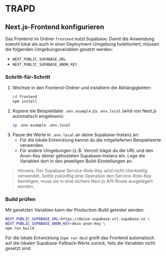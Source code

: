 # TRAPD

## Next.js-Frontend konfigurieren

Das Frontend im Ordner `frontend` nutzt Supabase. Damit die Anwendung sowohl lokal als auch in einer Deployment-Umgebung funktioniert, müssen die folgenden Umgebungsvariablen gesetzt werden:

- `NEXT_PUBLIC_SUPABASE_URL`
- `NEXT_PUBLIC_SUPABASE_ANON_KEY`

### Schritt-für-Schritt

1. Wechsle in den Frontend-Ordner und installiere die Abhängigkeiten:
   ```bash
   cd frontend
   npm install
   ```
2. Kopiere die Beispieldatei `.env.example` zu `.env.local` (wird von Next.js automatisch eingelesen):
   ```bash
   cp .env.example .env.local
   ```
3. Passe die Werte in `.env.local` an deine Supabase-Instanz an:
   - Für die lokale Entwicklung kannst du die mitgelieferten Beispielwerte verwenden.
   - Für andere Umgebungen (z. B. Vercel) trägst du die URL und den Anon-Key deiner gehosteten Supabase-Instanz ein. Lege die Variablen dort in den jeweiligen Build-Einstellungen an.

> Hinweis: Der Supabase Service-Role-Key wird nicht clientseitig verwendet. Sollte zukünftig eine Operation den Service-Role-Key benötigen, muss sie in eine sichere Next.js API-Route ausgelagert werden.

### Build prüfen

Mit gesetzten Variablen kann der Production-Build getestet werden:

```bash
NEXT_PUBLIC_SUPABASE_URL=https://deine-supabase-url.supabase.co \
NEXT_PUBLIC_SUPABASE_ANON_KEY=dein-anon-key \
npm run build
```

Für die lokale Entwicklung (`npm run dev`) greift das Frontend automatisch auf die lokalen Supabase-Fallback-Werte zurück, falls die Variablen nicht gesetzt sind.
